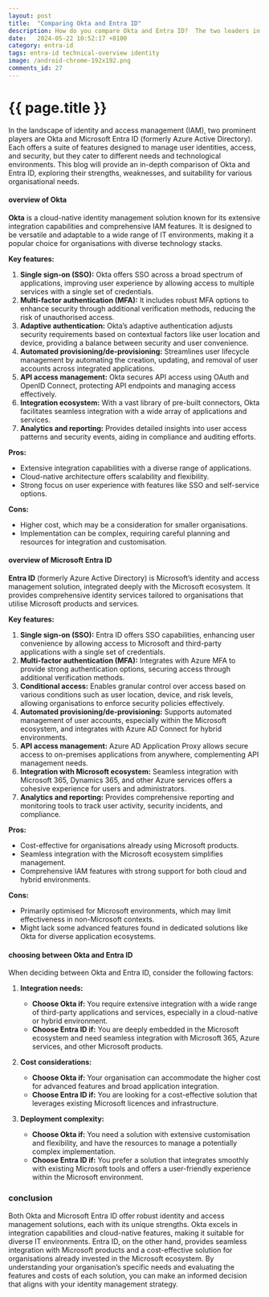 ```yaml
---
layout: post
title:  "Comparing Okta and Entra ID"
description: How do you compare Okta and Entra ID?  The two leaders in the identity management space providing Federation, MFA and Identity Governance
date:   2024-05-22 10:52:17 +0100
category: entra-id
tags: entra-id technical-overview identity
image: /android-chrome-192x192.png
comments_id: 27
---
```

<h1>{{ page.title }}</h1>

In the landscape of identity and access management (IAM), two prominent players are Okta and Microsoft Entra ID (formerly Azure Active Directory). Each offers a suite of features designed to manage user identities, access, and security, but they cater to different needs and technological environments. This blog will provide an in-depth comparison of Okta and Entra ID, exploring their strengths, weaknesses, and suitability for various organisational needs.

#### overview of Okta

**Okta** is a cloud-native identity management solution known for its extensive integration capabilities and comprehensive IAM features. It is designed to be versatile and adaptable to a wide range of IT environments, making it a popular choice for organisations with diverse technology stacks.

**Key features:**
1. **Single sign-on (SSO):** Okta offers SSO across a broad spectrum of applications, improving user experience by allowing access to multiple services with a single set of credentials.
2. **Multi-factor authentication (MFA):** It includes robust MFA options to enhance security through additional verification methods, reducing the risk of unauthorised access.
3. **Adaptive authentication:** Okta’s adaptive authentication adjusts security requirements based on contextual factors like user location and device, providing a balance between security and user convenience.
4. **Automated provisioning/de-provisioning:** Streamlines user lifecycle management by automating the creation, updating, and removal of user accounts across integrated applications.
5. **API access management:** Okta secures API access using OAuth and OpenID Connect, protecting API endpoints and managing access effectively.
6. **Integration ecosystem:** With a vast library of pre-built connectors, Okta facilitates seamless integration with a wide array of applications and services.
7. **Analytics and reporting:** Provides detailed insights into user access patterns and security events, aiding in compliance and auditing efforts.

**Pros:**
- Extensive integration capabilities with a diverse range of applications.
- Cloud-native architecture offers scalability and flexibility.
- Strong focus on user experience with features like SSO and self-service options.

**Cons:**
- Higher cost, which may be a consideration for smaller organisations.
- Implementation can be complex, requiring careful planning and resources for integration and customisation.

#### overview of Microsoft Entra ID

**Entra ID** (formerly Azure Active Directory) is Microsoft’s identity and access management solution, integrated deeply with the Microsoft ecosystem. It provides comprehensive identity services tailored to organisations that utilise Microsoft products and services.

**Key features:**
1. **Single sign-on (SSO):** Entra ID offers SSO capabilities, enhancing user convenience by allowing access to Microsoft and third-party applications with a single set of credentials.
2. **Multi-factor authentication (MFA):** Integrates with Azure MFA to provide strong authentication options, securing access through additional verification methods.
3. **Conditional access:** Enables granular control over access based on various conditions such as user location, device, and risk levels, allowing organisations to enforce security policies effectively.
4. **Automated provisioning/de-provisioning:** Supports automated management of user accounts, especially within the Microsoft ecosystem, and integrates with Azure AD Connect for hybrid environments.
5. **API access management:** Azure AD Application Proxy allows secure access to on-premises applications from anywhere, complementing API management needs.
6. **Integration with Microsoft ecosystem:** Seamless integration with Microsoft 365, Dynamics 365, and other Azure services offers a cohesive experience for users and administrators.
7. **Analytics and reporting:** Provides comprehensive reporting and monitoring tools to track user activity, security incidents, and compliance.

**Pros:**
- Cost-effective for organisations already using Microsoft products.
- Seamless integration with the Microsoft ecosystem simplifies management.
- Comprehensive IAM features with strong support for both cloud and hybrid environments.

**Cons:**
- Primarily optimised for Microsoft environments, which may limit effectiveness in non-Microsoft contexts.
- Might lack some advanced features found in dedicated solutions like Okta for diverse application ecosystems.

#### choosing between Okta and Entra ID

When deciding between Okta and Entra ID, consider the following factors:

1. **Integration needs:**
   - **Choose Okta if:** You require extensive integration with a wide range of third-party applications and services, especially in a cloud-native or hybrid environment.
   - **Choose Entra ID if:** You are deeply embedded in the Microsoft ecosystem and need seamless integration with Microsoft 365, Azure services, and other Microsoft products.

2. **Cost considerations:**
   - **Choose Okta if:** Your organisation can accommodate the higher cost for advanced features and broad application integration.
   - **Choose Entra ID if:** You are looking for a cost-effective solution that leverages existing Microsoft licences and infrastructure.

3. **Deployment complexity:**
   - **Choose Okta if:** You need a solution with extensive customisation and flexibility, and have the resources to manage a potentially complex implementation.
   - **Choose Entra ID if:** You prefer a solution that integrates smoothly with existing Microsoft tools and offers a user-friendly experience within the Microsoft environment.

### conclusion

Both Okta and Microsoft Entra ID offer robust identity and access management solutions, each with its unique strengths. Okta excels in integration capabilities and cloud-native features, making it suitable for diverse IT environments. Entra ID, on the other hand, provides seamless integration with Microsoft products and a cost-effective solution for organisations already invested in the Microsoft ecosystem. By understanding your organisation’s specific needs and evaluating the features and costs of each solution, you can make an informed decision that aligns with your identity management strategy.

